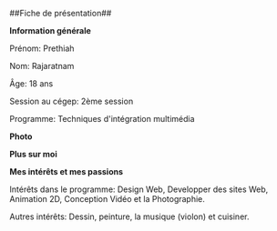 ##Fiche de présentation##

**Information générale**

Prénom: Prethiah

Nom: Rajaratnam

Âge: 18 ans

Session au cégep: 2ème session

Programme: Techniques d'intégration multimédia

**Photo**





**Plus sur moi**

**Mes intérêts et mes passions**

Intérêts dans le programme: Design Web, Developper des sites Web, Animation 2D, Conception Vidéo et la Photographie.

Autres intérêts: Dessin, peinture, la musique (violon) et cuisiner.
